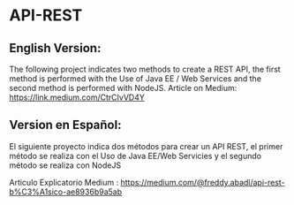 # API-REST

## English Version:
The following project indicates two methods to create a REST API, the first method is performed with the Use of Java EE / Web Services and the second method is performed with NodeJS.
Article on Medium: https://link.medium.com/CtrCIvVD4Y

## Version en Español:
El siguiente proyecto indica dos métodos para crear un API REST, el primer método se realiza con el Uso de Java EE/Web Servicies y el segundo método se realiza con NodeJS

Articulo Explicatorio Medium : https://medium.com/@freddy.abadl/api-rest-b%C3%A1sico-ae8936b9a5ab
